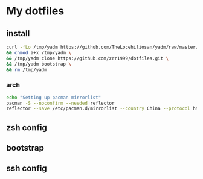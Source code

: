 # My dotfiles


## install
```sh
curl -fLo /tmp/yadm https://github.com/TheLocehiliosan/yadm/raw/master/yadm \
&& chmod a+x /tmp/yadm \
&& /tmp/yadm clone https://github.com/zrr1999/dotfiles.git \
&& /tmp/yadm bootstrap \
&& rm /tmp/yadm
```

### arch
```sh
echo "Setting up pacman mirrorlist"
pacman -S --noconfirm --needed reflector
reflector --save /etc/pacman.d/mirrorlist --country China --protocol https --latest 5
```


## zsh config

## bootstrap

## ssh config
